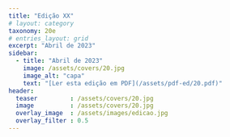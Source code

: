 ```yaml
---
title: "Edição XX"
# layout: category
taxonomy: 20e
# entries_layout: grid
excerpt: "Abril de 2023"
sidebar:
  - title: "Abril de 2023"
    image: /assets/covers/20.jpg
    image_alt: "capa"
    text: "[Ler esta edição em PDF](/assets/pdf-ed/20.pdf)"
header:
  teaser         : /assets/covers/20.jpg
  image          : /assets/covers/20.jpg
  overlay_image  : /assets/images/edicao.jpg
  overlay_filter : 0.5
---
```

